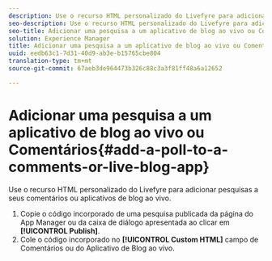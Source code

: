 ```yaml
---
description: Use o recurso HTML personalizado do Livefyre para adicionar pesquisas a seus comentários ou aplicativos de blog ao vivo.
seo-description: Use o recurso HTML personalizado do Livefyre para adicionar pesquisas a seus comentários ou aplicativos de blog ao vivo.
seo-title: Adicionar uma pesquisa a um aplicativo de blog ao vivo ou Comentários
solution: Experience Manager
title: Adicionar uma pesquisa a um aplicativo de blog ao vivo ou Comentários
uuid: eedb63c1-7d31-40d9-ab3e-b15765cbe804
translation-type: tm+mt
source-git-commit: 67aeb3de964473b326c88c3a3f81ff48a6a12652

---
```



# Adicionar uma pesquisa a um aplicativo de blog ao vivo ou Comentários{#add-a-poll-to-a-comments-or-live-blog-app}

Use o recurso HTML personalizado do Livefyre para adicionar pesquisas a seus comentários ou aplicativos de blog ao vivo.

1. Copie o código incorporado de uma pesquisa publicada da página do App Manager ou da caixa de diálogo apresentada ao clicar em **[!UICONTROL Publish]**.
1. Cole o código incorporado no **[!UICONTROL Custom HTML]** campo de Comentários ou do Aplicativo de Blog ao vivo.
